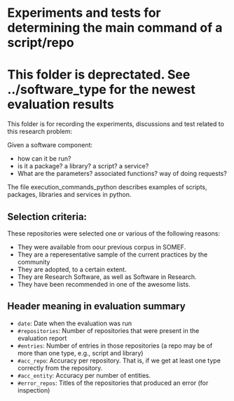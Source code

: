 # Experiments and tests for determining the main command of a script/repo

# This folder is deprectated. See ../software_type for the newest evaluation results

This folder is for recording the experiments, discussions and test related to this research problem:

Given a software component:

- how can it be run?
- is it a package? a library? a script? a service?
- What are the parameters? associated functions? way of doing requests?

The file execution_commands_python describes examples of scripts, packages, libraries and services in python.

## Selection criteria:

These repositories were selected one or various of the following reasons:
- They were available from oour previous corpus in SOMEF.
- They are a reperesentative sample of the current practices by the community
- They are adopted, to a certain extent.
- They are Research Software, as well as Software in Research.
- They have been recommended in one of the awesome lists.

## Header meaning in evaluation summary

- `date`: Date when the evaluation was run
- `#repositories`: Number of repositories that were present in the evaluation report
- `#entries`: Number of entries in those repositories (a repo may be of more than one type, e.g., script and library)
- `#acc_repo`: Accuracy per repository. That is, if we get at least one type correctly from the repository.
- `#acc_entity`: Accuracy per number of entities.
- `#error_repos`: Titles of the repositories that produced an error (for inspection)
